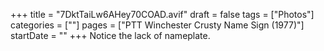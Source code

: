 +++
title = "7DktTaiLw6AHey70COAD.avif"
draft = false
tags = ["Photos"]
categories = [""]
pages = ["PTT Winchester Crusty Name Sign (1977)"]
startDate = ""
+++
Notice the lack of nameplate.
